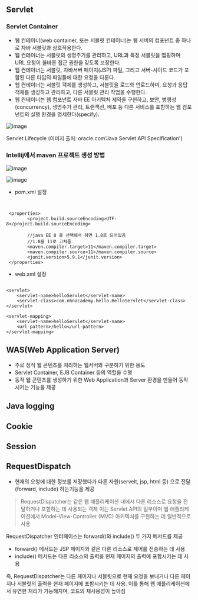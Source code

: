 ## Servlet

### Servlet Container 
+ 웹 컨테이너(web container, 또는 서블릿 컨테이너)는 웹 서버의 컴포넌트 중 하나로 자바 서블릿과 상호작용한다.
+ 웹 컨테이너는 서블릿의 생명주기를 관리하고, URL과 특정 서블릿을 맵핑하며 URL 요청이 올바른 접근 권한을 갖도록 보장한다.
+ 웹 컨테이너는 서블릿, 자바서버 페이지(JSP) 파일, 그리고 서버-사이드 코드가 포함된 다른 타입의 파일들에 대한 요청을 다룬다.
+ 웹 컨테이너는 서블릿 객체를 생성하고, 서블릿을 로드와 언로드하며, 요청과 응답 객체를 생성하고 관리하고, 다른 서블릿 관리 작업을 수행한다.
+ 웹 컨테이너는 웹 컴포넌트 자바 EE 아키텍처 제약을 구현하고, 보안, 병행성(concurrency), 생명주기 관리, 트랜잭션, 배포 등 다른 서비스를 포함하는 웹 컴포넌트의 실행 환경을 명세한다(specify).


![image](https://user-images.githubusercontent.com/94053008/229395839-36fc630b-3e60-44f8-92b4-cf6a751c1239.gif)

Servlet Lifecycle (이미지 출처: oracle.com'Java Servlet API Specification')












### Intellij에서 maven 프로젝트 생성 방법

![image](https://user-images.githubusercontent.com/94053008/229394336-9a5ed617-85f9-4562-b6be-d6fb24ef5c00.png)





![image](https://user-images.githubusercontent.com/94053008/229394570-c1ef62eb-c440-44df-b759-0215c4bca956.png)




+ pom.xml 설정

```servlet


 <properties>
        <project.build.sourceEncoding>UTF-8</project.build.sourceEncoding>
        
        //java EE 8 을 선택해서 하면 1.8로 되어있음
        //1.8을 11로 고쳐줌
        <maven.compiler.target>11</maven.compiler.target>
        <maven.compiler.source>11</maven.compiler.source>
        <junit.version>5.9.1</junit.version>
 </properties>
```

+ web.xml 설정

```servlet

<servlet>
    <servlet-name>helloServlet</servlet-name>
    <servlet-class>com.nhnacademy.hello.HelloServlet</servlet-class>
</servlet>
    
<servlet-mapping>
    <servlet-name>helloServlet</servlet-name>
    <url-pattern>/hello</url-pattern>
</servlet-mapping>

```


## WAS(Web Application Server)
+ 주로 정적 웹 콘텐츠를 처리하는 웹서버와 구분하기 위한 용도
+ Servlet Container, EJB Container 등의 역할을 수행
+ 동적 웹 콘텐츠를 생성하기 위한 Web Application과 Server 환경을 만들어 동작시키는 기능을 제공

## Java logging

## Cookie

## Session


## RequestDispatch
+ 현재의 요청에 대한 정보를 저장했다가 다른 자원(servelt, jsp, html 등) 으로 전달(forward, include) 하는기능을 제공

> RequestDispatcher는 같은 웹 애플리케이션 내에서 다른 리소스로 요청을 전달하거나 포함하는 데 사용되는 객체 
이는 Servlet API의 일부이며 웹 애플리케이션에서 Model-View-Controller (MVC) 아키텍처를 구현하는 데 일반적으로 사용

RequestDispatcher 인터페이스는 forward()와 include() 두 가지 메서드를 제공 
 - forward() 메서드는 JSP 페이지와 같은 다른 리소스로 제어를 전송하는 데 사용 
 - include() 메서드는 다른 리소스의 출력을 현재 페이지의 출력에 포함시키는 데 사용

즉, RequestDispatcher는 다른 페이지나 서블릿으로 현재 요청을 보내거나 다른 페이지나 서블릿의 출력을 현재 페이지에 포함시키는 데 사용. 
이를 통해 웹 애플리케이션에서 유연한 처리가 가능해지며, 코드의 재사용성이 높아짐



